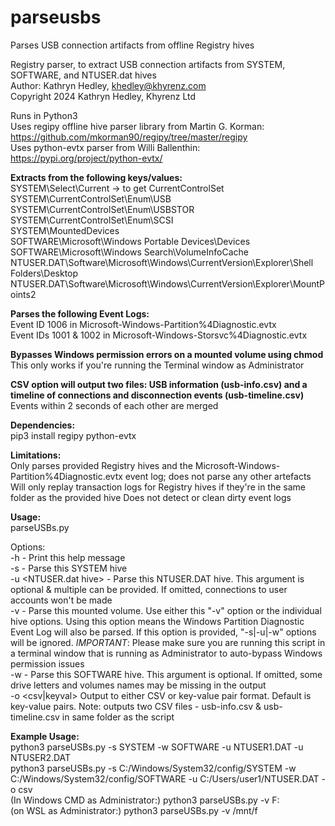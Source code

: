 # parseusbs
Parses USB connection artifacts from offline Registry hives


Registry parser, to extract USB connection artifacts from SYSTEM, SOFTWARE, and NTUSER.dat hives  
Author: Kathryn Hedley, khedley@khyrenz.com  
Copyright 2024 Kathryn Hedley, Khyrenz Ltd  


Runs in Python3  
Uses regipy offline hive parser library from Martin G. Korman: https://github.com/mkorman90/regipy/tree/master/regipy  
Uses python-evtx parser from Willi Ballenthin: https://pypi.org/project/python-evtx/


**Extracts from the following keys/values:**  
  SYSTEM\Select\Current -> to get CurrentControlSet  
  SYSTEM\CurrentControlSet\Enum\USB  
  SYSTEM\CurrentControlSet\Enum\USBSTOR  
  SYSTEM\CurrentControlSet\Enum\SCSI  
  SYSTEM\MountedDevices  
  SOFTWARE\Microsoft\Windows Portable Devices\Devices  
  SOFTWARE\Microsoft\Windows Search\VolumeInfoCache  
  NTUSER.DAT\Software\Microsoft\Windows\CurrentVersion\Explorer\Shell Folders\Desktop  
  NTUSER.DAT\Software\Microsoft\Windows\CurrentVersion\Explorer\MountPoints2  

**Parses the following Event Logs:**  
  Event ID 1006 in Microsoft-Windows-Partition%4Diagnostic.evtx  
  Event IDs 1001 & 1002 in Microsoft-Windows-Storsvc%4Diagnostic.evtx  

**Bypasses Windows permission errors on a mounted volume using chmod**  
  This only works if you're running the Terminal window as Administrator  
  
**CSV option will output two files: USB information (usb-info.csv) and a timeline of connections and disconnection events (usb-timeline.csv)**  
  Events within 2 seconds of each other are merged  

**Dependencies:**  
  pip3 install regipy python-evtx


**Limitations:**  
  Only parses provided Registry hives and the Microsoft-Windows-Partition%4Diagnostic.evtx event log; does not parse any other artefacts  
  Will only replay transaction logs for Registry hives if they're in the same folder as the provided hive 
  Does not detect or clean dirty event logs


**Usage:**  
  parseUSBs.py <options>  
	
  Options:  
	-h 		          	- Print this help message  
	-s    <SYSTEM hive>  		- Parse this SYSTEM hive    
	-u    <NTUSER.dat hive> 	- Parse this NTUSER.DAT hive. This argument is optional & multiple can be provided. If omitted, connections to user accounts won\'t be made   
 	-v    <drive letter>		- Parse this mounted volume. Use either this "-v" option or the individual hive options. Using this option means the Windows Partition Diagnostic Event Log will also be parsed. If this option is provided, "-s|-u|-w" options will be ignored. *IMPORTANT*: Please make sure you are running this script in a terminal window that is running as Administrator to auto-bypass Windows permission issues  
 	-w    <SOFTWARE hive>	 	- Parse this SOFTWARE hive. This argument is optional. If omitted, some drive letters and volumes names may be missing in the output  
	-o    <csv|keyval>		Output to either CSV or key-value pair format. Default is key-value pairs. Note: outputs two CSV files - usb-info.csv & usb-timeline.csv in same folder as the script  

**Example Usage:**  
    python3 parseUSBs.py -s SYSTEM -w SOFTWARE -u NTUSER1.DAT -u NTUSER2.DAT  
    python3 parseUSBs.py -s C:/Windows/System32/config/SYSTEM -w C:/Windows/System32/config/SOFTWARE -u C:/Users/user1/NTUSER.DAT -o csv  
    (In Windows CMD as Administrator:) python3 parseUSBs.py -v F:  
    (on WSL as Administrator:) python3 parseUSBs.py -v /mnt/f  
